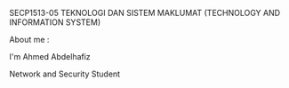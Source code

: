 SECP1513-05 TEKNOLOGI DAN SISTEM MAKLUMAT (TECHNOLOGY AND INFORMATION SYSTEM)

About me :

I'm Ahmed Abdelhafiz 

Network and Security Student
